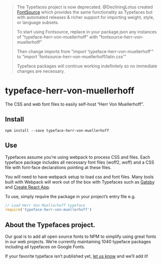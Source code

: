 >The Typefaces project is now deprecated. @DecliningLotus created
[FontSource](https://github.com/fontsource/fontsource) which provides the
same functionality as Typefaces but with automated releases & richer
support for importing weight, style, or language subsets.
>
>To start using Fontsource, replace in your package.json any instances of
"typeface-herr-von-muellerhoff" with "fontsource-herr-von-muellerhoff"
>
> Then change imports from "import 'typeface-herr-von-muellerhoff'" to "import 'fontsource-herr-von-muellerhoff/latin.css'"
>
>Typeface packages will continue working indefinitely so no immediate
>changes are necessary.

# typeface-herr-von-muellerhoff

The CSS and web font files to easily self-host “Herr Von Muellerhoff”.

## Install

`npm install --save typeface-herr-von-muellerhoff`

## Use

Typefaces assume you’re using webpack to process CSS and files. Each typeface
package includes all necessary font files (woff2, woff) and a CSS file with
font-face declarations pointing at these files.

You will need to have webpack setup to load css and font files. Many tools built
with Webpack will work out of the box with Typefaces such as [Gatsby](https://github.com/gatsbyjs/gatsby)
and [Create React App](https://github.com/facebookincubator/create-react-app).

To use, simply require the package in your project’s entry file e.g.

```javascript
// Load Herr Von Muellerhoff typeface
require('typeface-herr-von-muellerhoff')
```

## About the Typefaces project.

Our goal is to add all open source fonts to NPM to simplify using great fonts in
our web projects. We’re currently maintaining 1040 typeface packages
including all typefaces on Google Fonts.

If your favorite typeface isn’t published yet, [let us know](https://github.com/KyleAMathews/typefaces)
and we’ll add it!
